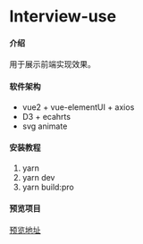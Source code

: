 # Interview-use

#### 介绍
用于展示前端实现效果。

#### 软件架构

- vue2 + vue-elementUI + axios
- D3 + ecahrts 
- svg animate 

#### 安装教程

1.  yarn
2.  yarn dev
3.  yarn build:pro

#### 预览项目
[预览地址](https://z2736815971.gitee.io/interview-use)
